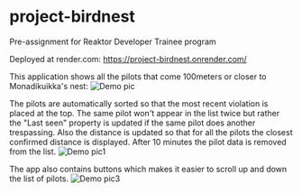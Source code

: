 # project-birdnest
Pre-assignment for Reaktor Developer Trainee program

Deployed at render.com: https://project-birdnest.onrender.com/

This application shows all the pilots that come 100meters or closer to Monadikuikka's nest:
![Demo pic](screenshots/scrnsht1.jpg)

The pilots are automatically sorted so that the most recent violation is placed at the top.
The same pilot won't appear in the list twice but rather the "Last seen" property is updated
if the same pilot does another trespassing. Also the distance is updated so that for all the pilots
the closest confirmed distance is displayed. After 10 minutes the pilot data is removed from the list.
![Demo pic1](screenshots/scrnsht2.jpg)

The app also contains buttons which makes it easier to scroll up and down the list of pilots.
![Demo pic3](screenshots/scrnsht3.jpg)
